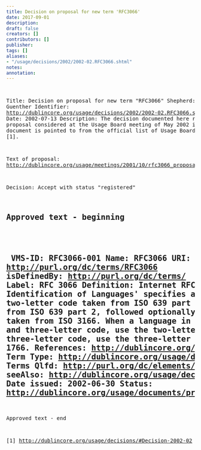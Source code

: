 ```yaml
---
title: Decision on proposal for new term 'RFC3066'
date: 2017-09-01
description: 
draft: false
creators: []
contributors: []
publisher: 
tags: []
aliases:
- "/usage/decisions/2002/2002-02.RFC3066.shtml"
notes: 
annotation: 
---
```


<!--#include virtual="/ssi/header.shtml" --><pre>
Title: Decision on proposal for new term "RFC3066"
Shepherd: Rebecca Guenther
Identifier: <a href="/usage/decisions/2002/2002-02.RFC3066.shtml">http://dublincore.org/usage/decisions/2002/2002-02.RFC3066.shtml</a>
Date: 2002-07-13
Description: The decision documented here refers to a proposal
                  considered at the Usage Board meeting of May 2002
                  in Bath. This document is pointed to from
                  the official list of Usage Board Decisions [1].

Text of proposal: <a href="/usage/meetings/2001/10/rfc3066_proposal.html">http://dublincore.org/usage/meetings/2001/10/rfc3066_proposal.html</a>

Decision: Accept with status "registered"

Approved text - beginning
---------------------------------------------------------------------------
 <a id="RFC3066-001" name="RFC3066-001"> </a>
    VMS-ID: RFC3066-001
    Name: RFC3066
    URI: <a href="http://purl.org/dc/terms/RFC3066">http://purl.org/dc/terms/RFC3066</a>
    isDefinedBy: <a href="http://purl.org/dc/terms/">http://purl.org/dc/terms/</a>
    Label: RFC 3066
    Definition: Internet RFC 3066 'Tags for the Identification of
                   Languages' specifies a primary subtag which
                   is a two-letter code taken from ISO 639 part
                   1 or a three-letter code taken from ISO 639
                   part 2, followed optionally by a two-letter
                   country code taken from ISO 3166. When a
                   language in ISO 639 has both a two-letter and
                   three-letter code, use the two-letter code;
                   when it has only a three-letter code, use the
                   three-letter code. This RFC replaces RFC
                   1766.
    References: <a href="/usage/terms/references/#RFC3066">http://dublincore.org/usage/terms/references/#RFC3066</a>
    Term Type: <a href="/usage/documents/mission/#encoding-scheme">http://dublincore.org/usage/documents/mission/#encoding-scheme</a>
    Terms Qlfd: <a href="http://purl.org/dc/elements/1.1/language">http://purl.org/dc/elements/1.1/language</a>
    seeAlso: <a href="/usage/decisions/#Decision-2002-02">http://dublincore.org/usage/decisions/#Decision-2002-02</a>
    Date issued: 2002-06-30
    Status: <a href="/usage/documents/process/#registered">http://dublincore.org/usage/documents/process/#registered</a>
---------------------------------------------------------------------------
Approved text - end

[1] <a href="/usage/decisions/#Decision-2002-02">http://dublincore.org/usage/decisions/#Decision-2002-02</a>

</pre><!--#include virtual="/ssi/footer.shtml" -->

